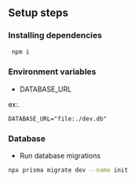 ## Setup steps

### Installing dependencies
```bash
 npm i
```

### Environment variables
- DATABASE_URL

ex:.
```env
DATABASE_URL="file:./dev.db"
```

### Database
- Run database migrations
```sh
npx prisma migrate dev --name init
```
